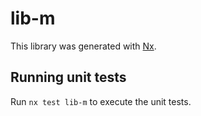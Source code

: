 # lib-m

This library was generated with [Nx](https://nx.dev).

## Running unit tests

Run `nx test lib-m` to execute the unit tests.
